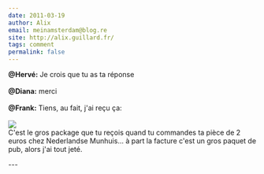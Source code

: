 ```yaml
---
date: 2011-03-19
author: Alix
email: meinamsterdam@blog.re
site: http://alix.guillard.fr/
tags: comment
permalink: false
---
```


<p>
<strong>@Hervé:</strong> Je crois que tu as ta réponse<br />
<br />
<strong>@Diana:</strong> merci<br />
<br />
<strong>@Frank:</strong> Tiens, au fait, j'ai reçu ça:<br />
<br />
<a href="http://twitgoo.com/21bzh2"><img src="http://i52.twitgoo.com/2psg68g.jpg" /></a><br />
C'est le gros package que tu reçois quand tu commandes ta pièce de 2 euros chez Nederlandse Munhuis... à part la facture c'est un gros paquet de pub, alors j'ai tout jeté.
</p>
---